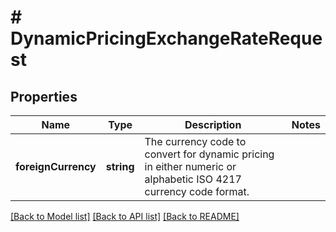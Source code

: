 # # DynamicPricingExchangeRateRequest

## Properties

Name | Type | Description | Notes
------------ | ------------- | ------------- | -------------
**foreignCurrency** | **string** | The currency code to convert for dynamic pricing in either numeric or alphabetic ISO 4217 currency code format. | 

[[Back to Model list]](../../README.md#documentation-for-models) [[Back to API list]](../../README.md#documentation-for-api-endpoints) [[Back to README]](../../README.md)


